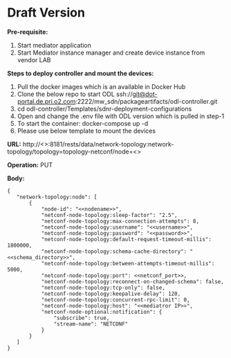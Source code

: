 # Draft Version
**Pre-requisite:**
1. Start mediator application
2. Start Mediator instance manager and create device instance from vendor LAB 
 
**Steps to deploy controller and mount the devices:**
1. Pull the docker images which is an available in Docker Hub
2. Clone the below repo to start ODL ssh://git@dot-portal.de.pri.o2.com:2222/mw_sdn/packageartifacts/odl-controller.git
3. cd odl-controller/Templates/sdnr-deployment-configurations
4. Open and change the .env file with ODL version which is pulled in step-1
5. To start the container: docker-compose up -d
6. Please use below template to mount the devices
 
**URL:** http://<<ODLIP>>:8181/rests/data/network-topology:network-topology/topology=topology-netconf/node=<<nodename>>
 
**Operation:**
PUT
 
**Body:**
```
{
   "network-topology:node": [
       {
           "node-id": "<<nodename>>",
           "netconf-node-topology:sleep-factor": "2.5",
           "netconf-node-topology:max-connection-attempts": 8,
           "netconf-node-topology:username": "<<username>>",
           "netconf-node-topology:password": "<<password>>",
           "netconf-node-topology:default-request-timeout-millis": 1800000,
           "netconf-node-topology:schema-cache-directory": "<<schema_directory>>",
           "netconf-node-topology:between-attempts-timeout-millis": 5000,
           "netconf-node-topology:port": <<netconf_port>>,
           "netconf-node-topology:reconnect-on-changed-schema": false,
           "netconf-node-topology:tcp-only": false,
           "netconf-node-topology:keepalive-delay": 120,
           "netconf-node-topology:concurrent-rpc-limit": 0,
           "netconf-node-topology:host": "<<mediatror IP>>",
           "netconf-node-optional:notification": {
               "subscribe": true,
               "stream-name": "NETCONF"
           }
       }
   ]
}
```
